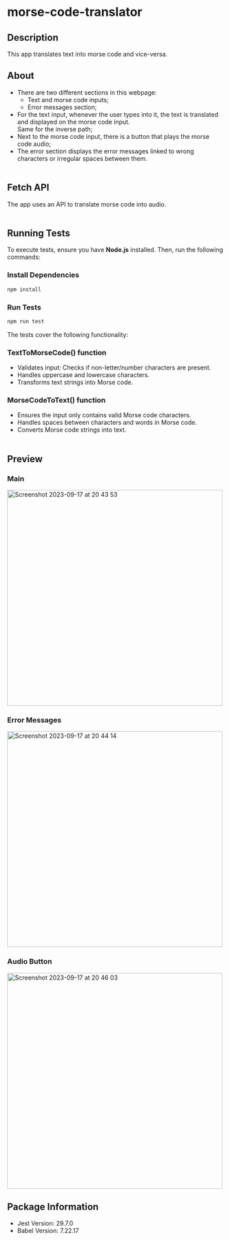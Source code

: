 # morse-code-translator

## Description 
This app translates text into morse code and vice-versa.

## About
* There are two different sections in this webpage:
  * Text and morse code inputs;
  * Error messages section;
* For the text input, whenever the user types into it, the text is translated and displayed on the morse code input. <br>
  Same for the inverse path;
* Next to the morse code input, there is a button that plays the morse code audio;
* The error section displays the error messages linked to wrong characters or irregular spaces between them. <br><br>

## Fetch API
The app uses an API to translate morse code into audio.<br><br>

## Running Tests
To execute tests, ensure you have <strong>Node.js</strong> installed. Then, run the 
following commands:
### Install Dependencies
```bash
npm install
```
### Run Tests
```bash
npm run test
```
The tests cover the following functionality:

### TextToMorseCode() function
* Validates input: Checks if non-letter/number characters are present.
* Handles uppercase and lowercase characters.
* Transforms text strings into Morse code.
### MorseCodeToText() function
* Ensures the input only contains valid Morse code characters.
* Handles spaces between characters and words in Morse code.
* Converts Morse code strings into text.
<br><br>

## Preview

### Main 
<img width="500" alt="Screenshot 2023-09-17 at 20 43 53" src="https://github.com/samuel-santos91/morse-code-translator/assets/107240729/01827825-92f6-4d1c-af2f-daea92ff48e3">


### Error Messages
<img width="500" alt="Screenshot 2023-09-17 at 20 44 14" src="https://github.com/samuel-santos91/morse-code-translator/assets/107240729/a62ed66a-07a6-439a-ba96-e73805631b4b">


### Audio Button
<img width="500" alt="Screenshot 2023-09-17 at 20 46 03" src="https://github.com/samuel-santos91/morse-code-translator/assets/107240729/aee9ad80-cbe5-4b7f-b787-8e484c48be8b">

## Package Information

* Jest Version: 29.7.0
* Babel Version: 7.22.17

